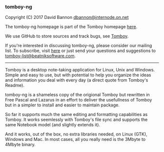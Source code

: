 ### tomboy-ng 

Copyright (C) 2017 David Bannon <dbannon@internode.on.net>

The tomboy-ng homepage is part of the Tomboy homepage [here](https://wiki.gnome.org/Apps/Tomboy).

We use GitHub to store sources and track bugs, see [Tomboy](https://github.com/tomboy-notes/tomboy-ng).

If you're interested in discussing tomboy-ng, please consider our mailing list.
To subscribe, visit [here](http://lists.beatniksoftware.com/listinfo.cgi/tomboy-list-beatniksoftware.com)
or just send your questions and suggestions to <tomboy-list@beatniksoftware.com>.

---

Tomboy is a desktop note-taking application for Linux, Unix and Windows.
Simple and easy to use, but with potential to help you organize the ideas
and information you deal with every day (a direct quote from Tomboy's Readme).

tomboy-ng is a shameless copy of the origional Tomboy but rewritten in Free Pascal
and Lazarus in an effort to deliver the usefullness of Tomboy but in a simpler
to install and easier to maintain package.

So far it supports much the same editing and formatting capabilities as Tomboy.
It works seemlessly with Tomboy's file sync and supports the same Notebook
model (and slightly extends it).

And it works, out of the box, no extra libraries needed, on Linux (GTK), Windows
and Mac. In most cases, all you really need is the 3Mbyte to 4Mbyte binary.

